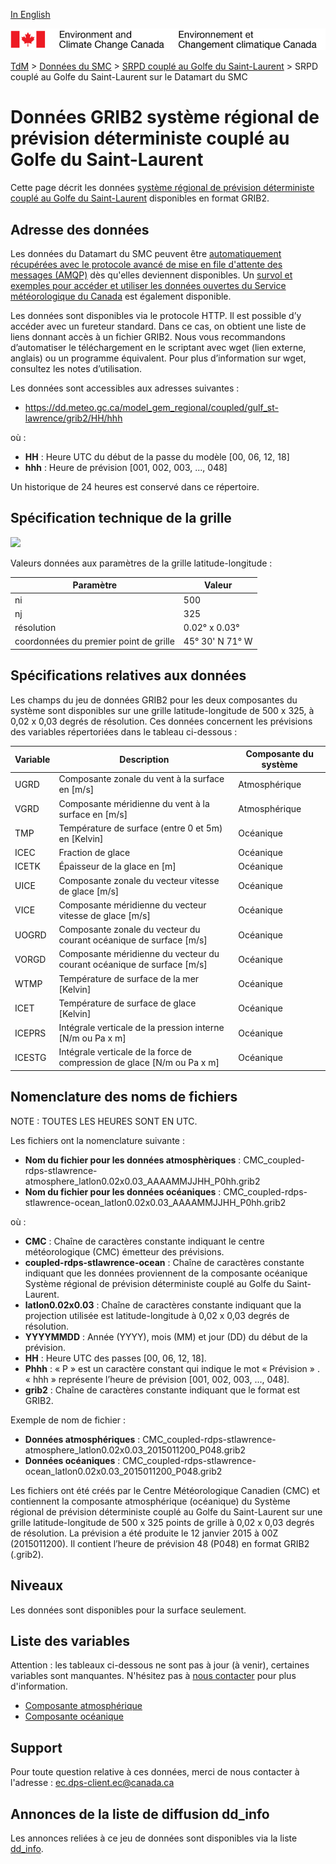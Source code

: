 [In English](readme_rdps-cgsl-datamart_en.md)

![ECCC logo](../../img_eccc-logo.png)

[TdM](../../readme_fr.md) > [Données du SMC](../readme_fr.md) > [SRPD couplé au Golfe du Saint-Laurent](readme_rdps-cgsl_fr.md) > SRPD couplé au Golfe du Saint-Laurent sur le Datamart du SMC

# Données GRIB2 système régional de prévision déterministe couplé au Golfe du Saint-Laurent

Cette page décrit les données [système régional de prévision déterministe couplé au Golfe du Saint-Laurent](readme_rdps-cgsl_fr.md) disponibles en format GRIB2.

## Adresse des données 

Les données du Datamart du SMC peuvent être [automatiquement récupérées avec le protocole avancé de mise en file d'attente des messages (AMQP)](../../msc-datamart/amqp_fr.md) dès qu'elles deviennent disponibles. Un [survol et exemples pour accéder et utiliser les données ouvertes du Service météorologique du Canada](../../usage/readme_fr.md) est également disponible.

Les données sont disponibles via le protocole HTTP. Il est possible d’y accéder avec un fureteur standard. Dans ce cas, on obtient une liste de liens donnant accès à un fichier GRIB2. Nous vous recommandons d’automatiser le téléchargement en le scriptant avec wget (lien externe, anglais) ou un programme équivalent. Pour plus d’information sur wget, consultez les notes d’utilisation.

Les données sont accessibles aux adresses suivantes :

* https://dd.meteo.gc.ca/model_gem_regional/coupled/gulf_st-lawrence/grib2/HH/hhh

où :

* __HH__ : Heure UTC du début de la passe du modèle [00, 06, 12, 18]
* __hhh__ : Heure de prévision [001, 002, 003, ..., 048]

Un historique de 24 heures est conservé dans ce répertoire.

## Spécification technique de la grille

![](https://collaboration.cmc.ec.gc.ca/cmc/cmos/public_doc/msc-data/nwp_rdps-cgsl/grille_rdwps-gsl.png)

Valeurs données aux paramètres de la grille latitude-longitude :

| Paramètre | Valeur |
| ------ | ------ |
| ni | 500 |
| nj | 325 | 
| résolution | 0.02° x 0.03° |
| coordonnées du premier point de grille | 45° 30' N  71° W |

## Spécifications relatives aux données

Les champs du jeu de données GRIB2 pour les deux composantes du système sont disponibles sur une grille latitude-longitude de 500 x 325, à 0,02 x 0,03 degrés de résolution. Ces données concernent les prévisions des variables répertoriées dans le tableau ci-dessous :

|Variable   |                     Description                                   |          Composante du système      |
|-----------|-------------------------------------------------------------------|-------------------------------------|
|UGRD       | Composante zonale du vent à la surface en [m/s]                   | Atmosphérique                       |
|VGRD       | Composante méridienne du vent à la surface en [m/s]               | Atmosphérique                       |
|TMP        | Température de surface (entre 0 et 5m) en [Kelvin]                | Océanique                           |
|ICEC       | Fraction de glace                                                 | Océanique                           |  
|ICETK      | Épaisseur de la glace en [m]                                      | Océanique                           |
|UICE       | Composante zonale du vecteur vitesse de glace [m/s]               | Océanique                           |
|VICE       | Composante méridienne du vecteur vitesse de glace [m/s]           | Océanique                           |
|UOGRD      | Composante zonale du vecteur du courant océanique de surface [m/s]| Océanique                           |
|VORGD      | Composante méridienne du vecteur du courant océanique de surface [m/s] | Océanique                      |
|WTMP       | Température de surface de la mer [Kelvin]                         | Océanique                           |
|ICET       | Température de surface de glace [Kelvin]                          | Océanique                           |
|ICEPRS     | Intégrale verticale de la pression interne [N/m ou Pa x m]        | Océanique                           |
|ICESTG     | Intégrale verticale de la force de compression de glace [N/m ou Pa x m] | Océanique                     |

## Nomenclature des noms de fichiers 

NOTE : TOUTES LES HEURES SONT EN UTC.

Les fichiers ont la nomenclature suivante :

* __Nom du fichier pour les données atmosphèriques__ : CMC_coupled-rdps-stlawrence-atmosphere_latlon0.02x0.03_AAAAMMJJHH_P0hh.grib2
* __Nom du fichier pour les données océaniques__ : CMC_coupled-rdps-stlawrence-ocean_latlon0.02x0.03_AAAAMMJJHH_P0hh.grib2

où :

* __CMC__ : Chaîne de caractères constante indiquant le centre météorologique (CMC) émetteur des prévisions.
* __coupled-rdps-stlawrence-ocean__ : Chaîne de caractères constante indiquant que les données proviennent de la composante océanique Système régional de prévision déterministe couplé au Golfe du Saint-Laurent.
* __latlon0.02x0.03__ : Chaîne de caractères constante indiquant que la projection utilisée est latitude-longitude à 0,02 x 0,03 degrés de résolution.
* __YYYYMMDD__ : Année (YYYY), mois (MM) et jour (DD) du début de la prévision.
* __HH__ : Heure UTC des passes [00, 06, 12, 18].
* __Phhh__ : « P » est un caractère constant qui indique le mot  « Prévision » . « hhh » représente l’heure de prévision [001, 002, 003, ..., 048].
* __grib2__ : Chaîne de caractères constante indiquant que le format est GRIB2.

Exemple de nom de fichier :

* __Données atmosphériques__ : CMC_coupled-rdps-stlawrence-atmosphere_latlon0.02x0.03_2015011200_P048.grib2
* __Données océaniques__ : CMC_coupled-rdps-stlawrence-ocean_latlon0.02x0.03_2015011200_P048.grib2

Les fichiers ont été créés par le Centre Météorologique Canadien (CMC) et contiennent la composante atmosphérique (océanique) du Système régional de prévision déterministe couplé au Golfe du Saint-Laurent sur une grille latitude-longitude de 500 x 325 points de grille à 0,02 x 0,03 degrés de résolution. La prévision a été produite le 12 janvier 2015 à 00Z (2015011200). Il contient l’heure de prévision 48 (P048) en format GRIB2 (.grib2). 

## Niveaux

Les données sont disponibles pour la surface seulement.

## Liste des variables

Attention : les tableaux ci-dessous ne sont pas à jour (à venir), certaines variables sont manquantes. N'hésitez pas à [nous contacter](mailto:ec.dps-client.ec@canada.ca) pour plus d'information.

* [Composante atmosphérique](https://meteo.gc.ca/grib/GF_COUPLED/GULF-ST-LAWRENCE-ATMOSPHERE_latlon0.02x0.03_NONZERO_coupled_f.html)
* [Composante océanique](https://meteo.gc.ca/grib/GF_COUPLED/GULF-ST-LAWRENCE-OCEAN_latlon0.02x0.03_NONZERO_coupled_f.html)

## Support

Pour toute question relative à ces données, merci de nous contacter à l'adresse : [ec.dps-client.ec@canada.ca](mailto:ec.dps-client.ec@canada.ca)

## Annonces de la liste de diffusion dd_info 

Les annonces reliées à ce jeu de données sont disponibles via la liste [dd_info](https://lists.ec.gc.ca/cgi-bin/mailman/listinfo/dd_info).
